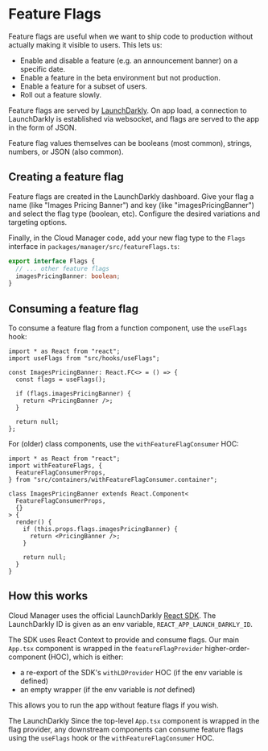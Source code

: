 # Feature Flags

Feature flags are useful when we want to ship code to production without actually making it visible to users. This lets us:

- Enable and disable a feature (e.g. an announcement banner) on a specific date.
- Enable a feature in the beta environment but not production.
- Enable a feature for a subset of users.
- Roll out a feature slowly.

Feature flags are served by [LaunchDarkly](https://launchdarkly.com/). On app load, a connection to LaunchDarkly is established via websocket, and flags are served to the app in the form of JSON.

Feature flag values themselves can be booleans (most common), strings, numbers, or JSON (also common).

## Creating a feature flag

Feature flags are created in the LaunchDarkly dashboard. Give your flag a name (like "Images Pricing Banner") and key (like "imagesPricingBanner") and select the flag type (boolean, etc). Configure the desired variations and targeting options.

Finally, in the Cloud Manager code, add your new flag type to the `Flags` interface in `packages/manager/src/featureFlags.ts`:

```ts
export interface Flags {
  // ... other feature flags
  imagesPricingBanner: boolean;
}
```

## Consuming a feature flag

To consume a feature flag from a function component, use the `useFlags` hook:

```tsx
import * as React from "react";
import useFlags from "src/hooks/useFlags";

const ImagesPricingBanner: React.FC<> = () => {
  const flags = useFlags();

  if (flags.imagesPricingBanner) {
    return <PricingBanner />;
  }

  return null;
};
```

For (older) class components, use the `withFeatureFlagConsumer` HOC:

```tsx
import * as React from "react";
import withFeatureFlags, {
  FeatureFlagConsumerProps,
} from "src/containers/withFeatureFlagConsumer.container";

class ImagesPricingBanner extends React.Component<
  FeatureFlagConsumerProps,
  {}
> {
  render() {
    if (this.props.flags.imagesPricingBanner) {
      return <PricingBanner />;
    }

    return null;
  }
}
```

## How this works

Cloud Manager uses the official LaunchDarkly [React SDK](https://docs.launchdarkly.com/sdk/client-side/react). The LaunchDarkly ID is given as an env variable, `REACT_APP_LAUNCH_DARKLY_ID`.

The SDK uses React Context to provide and consume flags. Our main `App.tsx` component is wrapped in the `featureFlagProvider` higher-order-component (HOC), which is either:

- a re-export of the SDK's `withLDProvider` HOC (if the env variable is defined)
- an empty wrapper (if the env variable is _not_ defined)

This allows you to run the app without feature flags if you wish.

The LaunchDarkly Since the top-level `App.tsx` component is wrapped in the flag provider, any downstream components can consume feature flags using the `useFlags` hook or the `withFeatureFlagConsumer` HOC.
